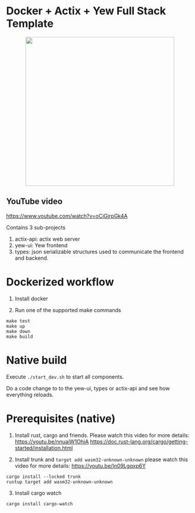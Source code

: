 # Docker + Actix + Yew Full Stack Template
<p align="center">
  <img src="https://user-images.githubusercontent.com/1176339/179438927-e09e2f37-9144-41ba-a080-e2c3c250b113.png" width="400"/>
</p>

## YouTube video
https://www.youtube.com/watch?v=oCiGjrpGk4A

Contains 3 sub-projects

1. actix-api: actix web server
2. yew-ui: Yew frontend
3. types: json serializable structures used to communicate the frontend and backend.

# Dockerized workflow

1. Install docker

2. Run one of the supported make commands

```
make test
make up
make down
make build
```

# Native build

Execute `./start_dev.sh` to start all components.

Do a code change to to the yew-ui, types or actix-api and see how everything reloads.

# Prerequisites (native)

1. Install rust, cargo and friends. Please watch this video for more details: https://youtu.be/nnuaiW1OhjA
https://doc.rust-lang.org/cargo/getting-started/installation.html

2. Install trunk and `target add wasm32-unknown-unknown` please watch this video for more details: https://youtu.be/In09Lgqxp6Y
```
cargo install --locked trunk
rustup target add wasm32-unknown-unknown
```

3. Install cargo watch 
```
cargo install cargo-watch
```
